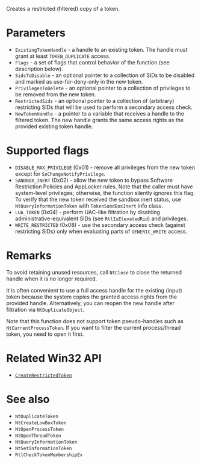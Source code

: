 Creates a restricted (filtered) copy of a token.

# Parameters
 - `ExistingTokenHandle` - a handle to an existing token. The handle must grant at least `TOKEN_DUPLICATE` access.
 - `Flags` - a set of flags that control behavior of the function (see description below).
 - `SidsToDisable` - an optional pointer to a collection of SIDs to be disabled and marked as use-for-deny-only in the new token.
 - `PrivilegesToDelete` - an optional pointer to a collection of privileges to be removed from the new token.
 - `RestrictedSids` - an optional pointer to a collection of (arbitrary) restricting SIDs that will be used to perform a secondary access check.
 - `NewTokenHandle` - a pointer to a variable that receives a handle to the filtered token. The new handle grants the same access rights as the provided existing token handle.

# Supported flags
 - `DISABLE_MAX_PRIVILEGE` (0x01) - remove all privileges from the new token except for `SeChangeNotifyPrivilege`.
 - `SANDBOX_INERT` (0x02) - allow the new token to bypass Software Restriction Policies and AppLocker rules. Note that the caller must have system-level privileges; otherwise, the function silently ignores this flag. To verify that the new token received the sandbox inert status, use `NtQueryInformationToken` with `TokenSandBoxInert` info class.
 - `LUA_TOKEN` (0x04) - perform UAC-like filtration by disabling administrative-equivalent SIDs (see `RtlIsElevatedRid`) and privileges.
 - `WRITE_RESTRICTED` (0x08) - use the secondary access check (against restricting SIDs) only when evaluating parts of `GENERIC_WRITE` access.

# Remarks
To avoid retaining unused resources, call `NtClose` to close the returned handle when it is no longer required.

It is often convenient to use a full access handle for the existing (input) token because the system copies the granted access rights from the provided handle. Alternatively, you can reopen the new handle after filtration via `NtDuplicateObject`.

Note that this function does not support token pseudo-handles such as `NtCurrentProcessToken`. If you want to filter the current process/thread token, you need to open it first.

# Related Win32 API
 - [`CreateRestrictedToken`](https://learn.microsoft.com/en-us/windows/win32/api/securitybaseapi/nf-securitybaseapi-createrestrictedtoken)

# See also
 - `NtDuplicateToken`
 - `NtCreateLowBoxToken`
 - `NtOpenProcessToken`
 - `NtOpenThreadToken`
 - `NtQueryInformationToken`
 - `NtSetInformationToken`
 - `RtlCheckTokenMembershipEx`
